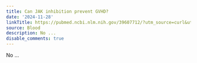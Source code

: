 ```yaml
---
title: Can JAK inhibition prevent GVHD?
date: '2024-11-28'
linkTitle: https://pubmed.ncbi.nlm.nih.gov/39607712/?utm_source=curl&utm_medium=rss&utm_campaign=journals&utm_content=7603509&fc=None&ff=20241129173055&v=2.18.0.post9+e462414
source: Blood
description: No ...
disable_comments: true
---
```

No ...